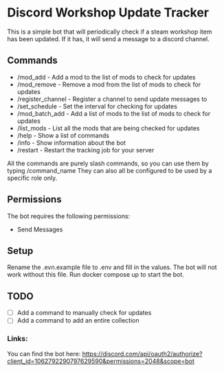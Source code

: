 # Discord Workshop Update Tracker

This is a simple bot that will periodically check if a steam workshop item has been updated. If it has, it will send a message to a discord channel.

## Commands
* /mod_add - Add a mod to the list of mods to check for updates
* /mod_remove - Remove a mod from the list of mods to check for updates
* /register_channel - Register a channel to send update messages to
* /set_schedule - Set the interval for checking for updates
* /mod_batch_add - Add a list of mods to the list of mods to check for updates
* /list_mods - List all the mods that are being checked for updates
* /help - Show a list of commands
* /info - Show information about the bot
* /restart - Restart the tracking job for your server

All the commands are purely slash commands, so you can use them by typing /command_name
They can also all be configured to be used by a specific role only.

## Permissions
The bot requires the following permissions:
* Send Messages

## Setup
Rename the .evn.example file to .env and fill in the values. The bot will not work without this file.
Run docker compose up to start the bot.

## TODO
- [ ] Add a command to manually check for updates
- [ ] Add a command to add an entire collection

### Links:
You can find the bot here: https://discord.com/api/oauth2/authorize?client_id=1062792290797629590&permissions=2048&scope=bot